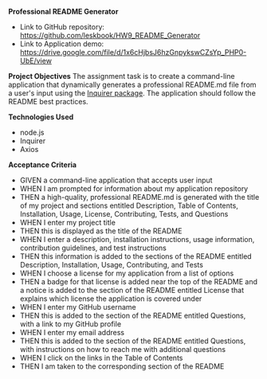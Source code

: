 **Professional README Generator**

 - Link to GitHub repository: https://github.com/leskbook/HW9_README_Generator  
 - Link to Application demo: https://drive.google.com/file/d/1x6cHjbsJ6hzGnpykswCZsYp_PHP0-UbE/view

**Project Objectives**
The assignment task is to create a command-line application that dynamically generates a professional README.md file from a user's input using the [Inquirer package](https://www.npmjs.com/package/inquirer). The application should follow the README best practices. 

**Technologies Used**

 - node.js
 - Inquirer
 - Axios

**Acceptance Criteria**

 - GIVEN a command-line application that accepts user input
 - WHEN I am prompted for information about my application repository
 - THEN a high-quality, professional README.md is generated with the title of my project and sections entitled Description, Table of Contents, Installation, Usage, License, Contributing, Tests, and Questions
 - WHEN I enter my project title
 - THEN this is displayed as the title of the README
 - WHEN I enter a description, installation instructions, usage information, contribution guidelines, and test instructions
 - THEN this information is added to the sections of the README entitled Description, Installation, Usage, Contributing, and Tests
 - WHEN I choose a license for my application from a list of options
 - THEN a badge for that license is added near the top of the README and a notice is added to the section of the README entitled License that explains which license the application is covered under
 - WHEN I enter my GitHub username
 - THEN this is added to the section of the README entitled Questions, with a link to my GitHub profile
 - WHEN I enter my email address
 - THEN this is added to the section of the README entitled Questions, with instructions on how to reach me with additional questions
 - WHEN I click on the links in the Table of Contents
 - THEN I am taken to the corresponding section of the README

